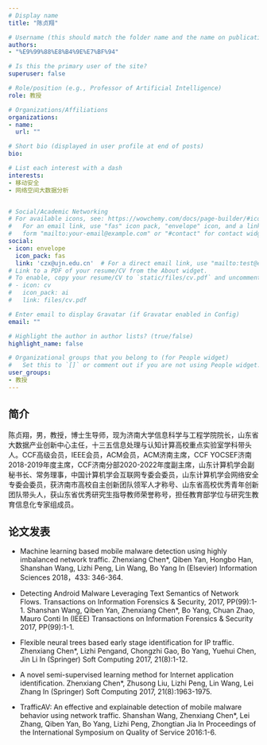 ```yaml
---
# Display name
title: "陈贞翔"

# Username (this should match the folder name and the name on publications)
authors:
- "%E9%99%88%E8%B4%9E%E7%BF%94"

# Is this the primary user of the site?
superuser: false

# Role/position (e.g., Professor of Artificial Intelligence)
role: 教授

# Organizations/Affiliations
organizations:
- name: 
  url: ""

# Short bio (displayed in user profile at end of posts)
bio: 

# List each interest with a dash
interests:
- 移动安全
- 网络空间大数据分析


# Social/Academic Networking
# For available icons, see: https://wowchemy.com/docs/page-builder/#icons
#   For an email link, use "fas" icon pack, "envelope" icon, and a link in the
#   form "mailto:your-email@example.com" or "#contact" for contact widget.
social:
- icon: envelope
  icon_pack: fas
  link: 'czx@ujn.edu.cn'  # For a direct email link, use "mailto:test@example.org".
# Link to a PDF of your resume/CV from the About widget.
# To enable, copy your resume/CV to `static/files/cv.pdf` and uncomment the lines below.
# - icon: cv
#   icon_pack: ai
#   link: files/cv.pdf

# Enter email to display Gravatar (if Gravatar enabled in Config)
email: ""

# Highlight the author in author lists? (true/false)
highlight_name: false

# Organizational groups that you belong to (for People widget)
#   Set this to `[]` or comment out if you are not using People widget.
user_groups:
- 教授
---
```

## 简介
陈贞翔，男，教授，博士生导师，现为济南大学信息科学与工程学院院长，山东省大数据产业创新中心主任，十三五信息处理与认知计算高校重点实验室学科带头人。CCF高级会员，IEEE会员，ACM会员，ACM济南主席，CCF YOCSEF济南2018-2019年度主席，CCF济南分部2020-2022年度副主席，山东计算机学会副秘书长、常务理事，中国计算机学会互联网专委会委员，山东计算机学会网络安全专委会委员，获济南市高校自主创新团队领军人才称号、山东省高校优秀青年创新团队带头人，获山东省优秀研究生指导教师荣誉称号，担任教育部学位与研究生教育信息化专家组成员。

## 论文发表
- Machine learning based mobile malware detection using highly imbalanced network traffic.
Zhenxiang Chen*, Qiben Yan, Hongbo Han, Shanshan Wang, Lizhi Peng, Lin Wang, Bo Yang
In (Elsevier) Information Sciences 2018，433: 346-364.

- Detecting Android Malware Leveraging Text Semantics of Network Flows.
Transactions on Information Forensics & Security, 2017, PP(99):1-1.
Shanshan Wang, Qiben Yan, Zhenxiang Chen*, Bo Yang, Chuan Zhao, Mauro Conti
In (IEEE) Transactions on Information Forensics & Security
2017, PP(99):1-1.

- Flexible neural trees based early stage identification for IP traffic.
Zhenxiang Chen*, Lizhi Pengand, Chongzhi Gao, Bo Yang, Yuehui Chen, Jin Li
In (Springer) Soft Computing
2017, 21(8):1-12.

- A novel semi-supervised learning method for Internet application identification.
Zhenxiang Chen*, Zhusong Liu, Lizhi Peng, Lin Wang, Lei Zhang
In (Springer) Soft Computing
2017, 21(8):1963-1975.

- TrafficAV: An effective and explainable detection of mobile malware behavior using network traffic.
Shanshan Wang, Zhenxiang Chen*, Lei Zhang, Qiben Yan, Bo Yang, Lizhi Peng, Zhongtian Jia
In Proceedings of the International Symposium on Quality of Service
2016:1-6.